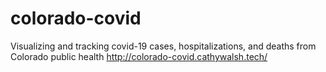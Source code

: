 # colorado-covid
Visualizing and tracking covid-19 cases, hospitalizations, and deaths from Colorado public health
http://colorado-covid.cathywalsh.tech/
